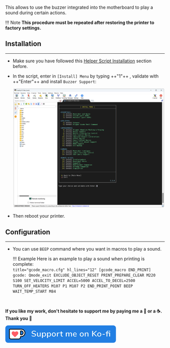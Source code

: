 This allows to use the buzzer integrated into the motherboard to play a sound during certain actions.

!!! Note
    **This procedure must be repeated after restoring the printer to factory settings.**


## Installation
<hr>

- Make sure you have followed this <a href="../../helper-script/helper-script-installation">Helper Script Installation</a> section before.

- In the script, enter in `[Install] Menu` by typing ++"1"++ , validate with ++"Enter"++ and install `Buzzer Support`:

    <img width="900" src="../../assets/img/Creality-Helper-Script/Install_Menu.png">

- Then reboot your printer.


## Configuration
<hr>

- You can use `BEEP` command where you want in macros to play a sound.

    !!! Example
        Here is an example to play a sound when printing is complete:<br />
        ``` title="gcode_macro.cfg" hl_lines="12"
        [gcode_macro END_PRINT]
        gcode:
          Qmode_exit
          EXCLUDE_OBJECT_RESET
          PRINT_PREPARE_CLEAR
          M220 S100
          SET_VELOCITY_LIMIT ACCEL=5000 ACCEL_TO_DECEL=2500
          TURN_OFF_HEATERS
          M107 P1
          M107 P2
          END_PRINT_POINT
          BEEP
          WAIT_TEMP_START
          M84
        ```
<br />

**If you like my work, don't hesitate to support me by paying me a 🍺 or a ☕. Thank you 🙂**

<a href="https://ko-fi.com/guilouz" target="_blank"><img width="350" src="../../assets/img/home/Ko-fi.png"></a>
